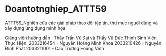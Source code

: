 # Doantotnghiep_ATTT59
 ATTT59_Nghiên cứu các giải pháp theo dõi tập tin, thư mục người dùng và xây dựng ứng dụng minh họa

 Giảng viên hướng dẫn : Thầy Trần Vũ Đại và Thầy Vũ Đức Thịnh
 Sinh Viên Thực Hiện: 
	2033216454 - Nguyễn Hoàng Minh Khoa
	2033210426 - Nguyễn Đình Phát
	2033211001 - Cao Trương Hoàng Vinh 
